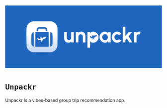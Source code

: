 <p align="center">
  <img src="https://github.com/bielupc/hackupc25/blob/347c6f2a186efbd112a18bc10f2c327a4785680a/public/full_logo_long.png" alt="App Screenshot" width="1000" />
</p>

# `Unpackr`

Unpackr is a vibes-based group trip recommendation app.
